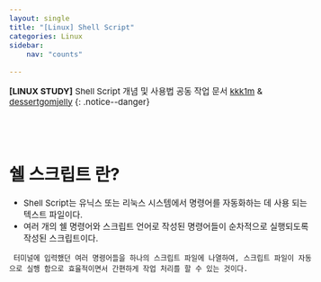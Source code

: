 ```yaml
---
layout: single
title: "[Linux] Shell Script" 
categories: Linux
sidebar:
    nav: "counts"

---
```


<style>
  body {
    font-size: 15px; /* 폰트 사이즈 조절 */
  }
</style>



**[LINUX STUDY]** Shell Script 개념 및 사용법 공동 작업 문서
 [kkk1m](https://github.com/kkk1m) & [dessertgomjelly](https://github.com/dessertgomjelly) 
{: .notice--danger}





<br>

<br>

# 쉘 스크립트 란?

-  Shell Script는 유닉스 또는 리눅스 시스템에서 명령어를 자동화하는 데 사용 되는 텍스트 파일이다.
-  여러 개의 쉘 명령어와 스크립트 언어로 작성된 명령어들이 순차적으로 실행되도록 작성된 스크립트이다.

```
 터미널에 입력했던 여러 명령어들을 하나의 스크립트 파일에 나열하여, 스크립트 파일이 자동으로 실행 함으로 효율적이면서 간편하게 작업 처리를 할 수 있는 것이다.
```

<br>

<br>



